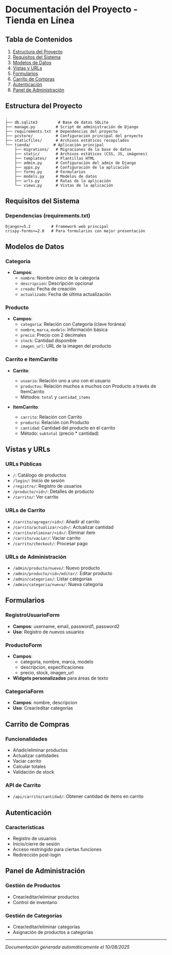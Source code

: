 # Documentación del Proyecto - Tienda en Línea

## Tabla de Contenidos
1. [Estructura del Proyecto](#estructura-del-proyecto)
2. [Requisitos del Sistema](#requisitos-del-sistema)
3. [Modelos de Datos](#modelos-de-datos)
4. [Vistas y URLs](#vistas-y-urls)
5. [Formularios](#formularios)
6. [Carrito de Compras](#carrito-de-compras)
7. [Autenticación](#autenticación)
8. [Panel de Administración](#panel-de-administración)

## Estructura del Proyecto

```
.
├── db.sqlite3         # Base de datos SQLite
├── manage.py         # Script de administración de Django
├── requirements.txt  # Dependencias del proyecto
├── pcstore/          # Configuración principal del proyecto
├── staticfiles/      # Archivos estáticos recopilados
└── tienda/          # Aplicación principal
    ├── migrations/   # Migraciones de la base de datos
    ├── static/       # Archivos estáticos (CSS, JS, imágenes)
    ├── templates/    # Plantillas HTML
    ├── admin.py      # Configuración del admin de Django
    ├── apps.py       # Configuración de la aplicación
    ├── forms.py      # Formularios
    ├── models.py     # Modelos de datos
    ├── urls.py       # Rutas de la aplicación
    └── views.py      # Vistas de la aplicación
```

## Requisitos del Sistema

### Dependencias (requirements.txt)
```
Django>=5.2         # Framework web principal
crispy-forms>=2.0   # Para formularios con mejor presentación
```

## Modelos de Datos

### Categoria
- **Campos**:
  - `nombre`: Nombre único de la categoría
  - `descripcion`: Descripción opcional
  - `creado`: Fecha de creación
  - `actualizado`: Fecha de última actualización

### Producto
- **Campos**:
  - `categoria`: Relación con Categoría (clave foránea)
  - `nombre`, `marca`, `modelo`: Información básica
  - `precio`: Precio con 2 decimales
  - `stock`: Cantidad disponible
  - `imagen_url`: URL de la imagen del producto

### Carrito e ItemCarrito
- **Carrito**:
  - `usuario`: Relación uno a uno con el usuario
  - `productos`: Relación muchos a muchos con Producto a través de ItemCarrito
  - Métodos: `total` y `cantidad_items`

- **ItemCarrito**:
  - `carrito`: Relación con Carrito
  - `producto`: Relación con Producto
  - `cantidad`: Cantidad del producto en el carrito
  - Método: `subtotal` (precio * cantidad)

## Vistas y URLs

### URLs Públicas
- `/`: Catálogo de productos
- `/login/`: Inicio de sesión
- `/registro/`: Registro de usuarios
- `/producto/<id>/`: Detalles de producto
- `/carrito/`: Ver carrito

### URLs de Carrito
- `/carrito/agregar/<id>/`: Añadir al carrito
- `/carrito/actualizar/<id>/`: Actualizar cantidad
- `/carrito/eliminar/<id>/`: Eliminar ítem
- `/carrito/vaciar/`: Vaciar carrito
- `/carrito/checkout/`: Procesar pago

### URLs de Administración
- `/admin/producto/nuevo/`: Nuevo producto
- `/admin/producto/<id>/editar/`: Editar producto
- `/admin/categorias/`: Listar categorías
- `/admin/categoria/nueva/`: Nueva categoría

## Formularios

### RegistroUsuarioForm
- **Campos**: username, email, password1, password2
- **Uso**: Registro de nuevos usuarios

### ProductoForm
- **Campos**:
  - categoria, nombre, marca, modelo
  - descripcion, especificaciones
  - precio, stock, imagen_url
- **Widgets personalizados** para áreas de texto

### CategoriaForm
- **Campos**: nombre, descripcion
- **Uso**: Crear/editar categorías

## Carrito de Compras

### Funcionalidades
- Añadir/eliminar productos
- Actualizar cantidades
- Vaciar carrito
- Calcular totales
- Validación de stock

### API de Carrito
- `/api/carrito/cantidad/`: Obtener cantidad de ítems en carrito

## Autenticación

### Características
- Registro de usuarios
- Inicio/cierre de sesión
- Acceso restringido para ciertas funciones
- Redirección post-login

## Panel de Administración

### Gestión de Productos
- Crear/editar/eliminar productos
- Control de inventario

### Gestión de Categorías
- Crear/editar/eliminar categorías
- Asignación de productos a categorías

---
*Documentación generada automáticamente el 10/08/2025*
